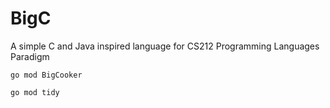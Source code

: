 # BigC
A simple C and Java inspired language for CS212 Programming Languages Paradigm

```
go mod BigCooker 

go mod tidy
```